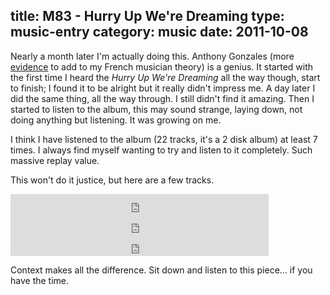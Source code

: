 title: M83 - Hurry Up We're Dreaming
type: music-entry
category: music
date: 2011-10-08
---

Nearly a month later I'm actually doing this. Anthony Gonzales (more [evidence][m83] to add to my French musician theory) is a genius. It started with the first time I heard the *Hurry Up We're Dreaming* all the way though, start to finish; I found it to be alright but it really didn't impress me. A day later I did the same thing, all the way through. I still didn't find it amazing. Then I started to listen to the album, this may sound strange, laying down, not doing anything but listening. It was
growing on me.

I think I have listened to the album (22 tracks, it's a 2 disk album) at least 7 times. I always find myself wanting to try and listen to it completely. Such massive replay value.

This won't do it justice, but here are a few tracks.

<iframe src="http://soundowl.com/embed/1llq" width="413" height="33" frameborder="0" scrolling="no"><a href="http://soundowl.com/track/1llq/m83-intro-feat-zola-jesus">Download M83 Intro (feat. Zola Jesus)</a></iframe>

<iframe src="http://soundowl.com/embed/1llz" width="413" height="33" frameborder="0" scrolling="no"><a href="http://soundowl.com/track/1llz/m83-reunion">Download M83 Reunion</a></iframe>

<iframe src="http://soundowl.com/embed/1lm1" width="413" height="33" frameborder="0" scrolling="no"><a href="http://soundowl.com/track/1lm1/m83-wait">Download M83 Wait</a></iframe>

Context makes all the difference. Sit down and listen to this piece... if you have the time.

[m83]:http://en.wikipedia.org/wiki/M83_(band)
